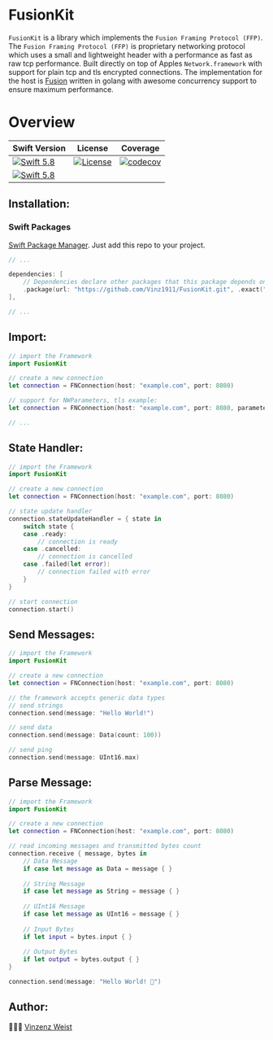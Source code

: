 # FusionKit

`FusionKit` is a library which implements the `Fusion Framing Protocol (FFP)`. 
The `Fusion Framing Protocol (FFP)` is proprietary networking protocol which uses a small and lightweight header with a performance as fast as raw tcp performance. Built directly on top of Apples `Network.framework` with support for plain tcp and tls encrypted connections. The implementation for the host is [Fusion](https://github.com/Vinz1911/fusion) written in golang with awesome concurrency support to ensure maximum performance.

# Overview
| Swift Version                                                                                                | License                                                                                                                                              | Coverage                                                                                                                                              |
|--------------------------------------------------------------------------------------------------------------|------------------------------------------------------------------------------------------------------------------------------------------------------|-------------------------------------------------------------------------------------------------------------------------------------------------------|
| [![Swift 5.8](https://img.shields.io/badge/Swift-5.8-orange.svg?logo=swift&style=flat)](https://swift.org)   | [![License](https://img.shields.io/badge/license-GPLv3-blue.svg?longCache=true&style=flat)](https://github.com/Vinz1911/FusionKit/blob/main/LICENSE) | [![codecov](https://codecov.io/github/Vinz1911/FusionKit/branch/main/graph/badge.svg?token=EE3S0BOINS)](https://codecov.io/github/Vinz1911/FusionKit) |
| [![Swift 5.8](https://img.shields.io/badge/SPM-Support-orange.svg?logo=swift&style=flat)](https://swift.org) |                                                                                                                                                      |                                                                                                                                                       |

## Installation:
### Swift Packages
[Swift Package Manager](https://developer.apple.com/documentation/xcode/swift-packages). Just add this repo to your project.

```swift
// ...

dependencies: [
    // Dependencies declare other packages that this package depends on.
    .package(url: "https://github.com/Vinz1911/FusionKit.git", .exact("7.0.0")),
],

// ...
```

## Import:
```swift
// import the Framework
import FusionKit

// create a new connection
let connection = FNConnection(host: "example.com", port: 8080)

// support for NWParameters, tls example:
let connection = FNConnection(host: "example.com", port: 8080, parameters: .tls)

// ...
```

## State Handler:
```swift
// import the Framework
import FusionKit

// create a new connection
let connection = FNConnection(host: "example.com", port: 8080)

// state update handler
connection.stateUpdateHandler = { state in
    switch state {
    case .ready:
        // connection is ready
    case .cancelled:
        // connection is cancelled
    case .failed(let error):
        // connection failed with error
    }
}

// start connection
connection.start()
```

## Send Messages:
```swift
// import the Framework
import FusionKit

// create a new connection
let connection = FNConnection(host: "example.com", port: 8080)

// the framework accepts generic data types
// send strings
connection.send(message: "Hello World!")

// send data
connection.send(message: Data(count: 100))

// send ping
connection.send(message: UInt16.max)
```

## Parse Message:
```swift
// import the Framework
import FusionKit

// create a new connection
let connection = FNConnection(host: "example.com", port: 8080)

// read incoming messages and transmitted bytes count
connection.receive { message, bytes in    
    // Data Message
    if case let message as Data = message { }
    
    // String Message
    if case let message as String = message { }
    
    // UInt16 Message
    if case let message as UInt16 = message { }
    
    // Input Bytes
    if let input = bytes.input { }
    
    // Output Bytes
    if let output = bytes.output { }
}

connection.send(message: "Hello World! 👻")
```

## Author:
👨🏼‍💻 [Vinzenz Weist](https://github.com/Vinz1911)
